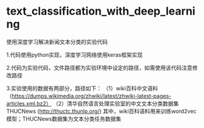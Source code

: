 # text_classification_with_deep_learning

使用深度学习解决新闻文本分类的实验代码

1.代码使用python实现，深度学习网络使用keras框架实现

2.代码为实验代码，文件路径都为实验环境中设定的路径，如需使用该代码注意修改路径

3.实验使用的数据有两部分，路径如下：
（1）wiki百科中文语料（https://dumps.wikimedia.org/zhwiki/latest/zhwiki-latest-pages-articles.xml.bz2）
（2）清华自然语言处理实验室的中文文本分类数据集 THUCNews (http://thuctc.thunlp.org/)
其中，wiki百科语料用来训练word2vec模型；THUCNews数据集为文本分类任务数据集

